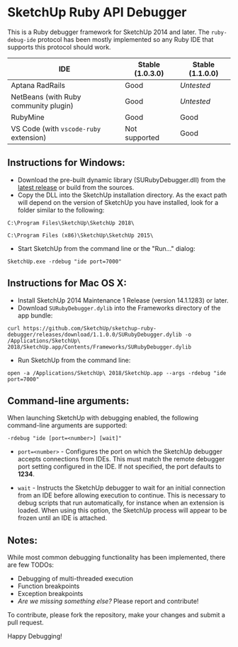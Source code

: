 SketchUp Ruby API Debugger
==========================

This is a Ruby debugger framework for SketchUp 2014 and later. The `ruby-debug-ide` protocol has been mostly implemented so any Ruby IDE that supports this protocol should work.

| IDE | Stable (1.0.3.0) | Stable (1.1.0.0) |
| --- | --- | --- |
| Aptana RadRails | Good | *Untested* |
| NetBeans (with Ruby community plugin) | Good | *Untested* |
| RubyMine | Good | Good |
| VS Code (with `vscode-ruby` extension) | Not supported | Good |

## Instructions for Windows:
- Download the pre-built dynamic library (SURubyDebugger.dll) from the [latest release](https://github.com/SketchUp/sketchup-ruby-debugger/releases) or build from the sources.
- Copy the DLL into the SketchUp installation directory. As the exact path will depend on the version of SketchUp you have installed, look for a folder similar to the following:
```
C:\Program Files\SketchUp\SketchUp 2018\

C:\Program Files (x86)\SketchUp\SketchUp 2015\
```
- Start SketchUp from the command line or the "Run..." dialog:
```
SketchUp.exe -rdebug "ide port=7000"
```

## Instructions for Mac OS X:
- Install SketchUp 2014 Maintenance 1 Release (version 14.1.1283) or later.
- Download `SURubyDebugger.dylib` into the Frameworks directory of the app bundle:
```
curl https://github.com/SketchUp/sketchup-ruby-debugger/releases/download/1.1.0.0/SURubyDebugger.dylib -o /Applications/SketchUp\ 2018/SketchUp.app/Contents/Frameworks/SURubyDebugger.dylib
```
- Run SketchUp from the command line:
```
open -a /Applications/SketchUp\ 2018/SketchUp.app --args -rdebug "ide port=7000"
```

## Command-line arguments:
When launching SketchUp with debugging enabled, the following command-line arguments are supported:

```
-rdebug "ide [port=<number>] [wait]"
```

- `port=<number>` - Configures the port on which the SketchUp debugger accepts connections from IDEs. This must match the remote debugger port setting configured in the IDE. If not specified, the port defaults to **1234**.

- `wait` - Instructs the SketchUp debugger to wait for an initial connection from an IDE before allowing execution to continue. This is necessary to debug scripts that run automatically, for instance when an extension is loaded. When using this option, the SketchUp process will appear to be frozen until an IDE is attached.

## Notes:
While most common debugging functionality has been implemented, there are few TODOs:
- Debugging of multi-threaded execution
- Function breakpoints
- Exception breakpoints
- *Are we missing something else?* Please report and contribute!

To contribute, please fork the repository, make your changes and submit a pull request.

Happy Debugging!
